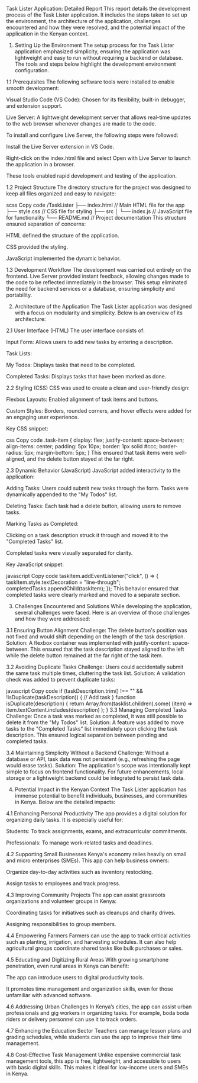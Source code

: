 Task Lister Application: Detailed Report
This report details the development process of the Task Lister application. It includes the steps taken to set up the environment, the architecture of the application, challenges encountered and how they were resolved, and the potential impact of the application in the Kenyan context.

1. Setting Up the Environment
   The setup process for the Task Lister application emphasized simplicity, ensuring the application was lightweight and easy to run without requiring a backend or database. The tools and steps below highlight the development environment configuration.

1.1 Prerequisites
The following software tools were installed to enable smooth development:

Visual Studio Code (VS Code): Chosen for its flexibility, built-in debugger, and extension support.

Live Server: A lightweight development server that allows real-time updates to the web browser whenever changes are made to the code.

To install and configure Live Server, the following steps were followed:

Install the Live Server extension in VS Code.

Right-click on the index.html file and select Open with Live Server to launch the application in a browser.

These tools enabled rapid development and testing of the application.

1.2 Project Structure
The directory structure for the project was designed to keep all files organized and easy to navigate:

scss
Copy code
/TaskLister
├── index.html // Main HTML file for the app
├── style.css // CSS file for styling
├── src
│ └── index.js // JavaScript file for functionality
└── README.md // Project documentation
This structure ensured separation of concerns:

HTML defined the structure of the application.

CSS provided the styling.

JavaScript implemented the dynamic behavior.

1.3 Development Workflow
The development was carried out entirely on the frontend. Live Server provided instant feedback, allowing changes made to the code to be reflected immediately in the browser. This setup eliminated the need for backend services or a database, ensuring simplicity and portability.

2. Architecture of the Application
   The Task Lister application was designed with a focus on modularity and simplicity. Below is an overview of its architecture:

2.1 User Interface (HTML)
The user interface consists of:

Input Form: Allows users to add new tasks by entering a description.

Task Lists:

My Todos: Displays tasks that need to be completed.

Completed Tasks: Displays tasks that have been marked as done.

2.2 Styling (CSS)
CSS was used to create a clean and user-friendly design:

Flexbox Layouts: Enabled alignment of task items and buttons.

Custom Styles: Borders, rounded corners, and hover effects were added for an engaging user experience.

Key CSS snippet:

css
Copy code
.task-item {
display: flex;
justify-content: space-between;
align-items: center;
padding: 5px 10px;
border: 1px solid #ccc;
border-radius: 5px;
margin-bottom: 5px;
}
This ensured that task items were well-aligned, and the delete button stayed at the far right.

2.3 Dynamic Behavior (JavaScript)
JavaScript added interactivity to the application:

Adding Tasks: Users could submit new tasks through the form. Tasks were dynamically appended to the "My Todos" list.

Deleting Tasks: Each task had a delete button, allowing users to remove tasks.

Marking Tasks as Completed:

Clicking on a task description struck it through and moved it to the "Completed Tasks" list.

Completed tasks were visually separated for clarity.

Key JavaScript snippet:

javascript
Copy code
taskItem.addEventListener("click", () => {
taskItem.style.textDecoration = "line-through";
completedTasks.appendChild(taskItem);
});
This behavior ensured that completed tasks were clearly marked and moved to a separate section.

3. Challenges Encountered and Solutions
   While developing the application, several challenges were faced. Here is an overview of those challenges and how they were addressed:

3.1 Ensuring Button Alignment
Challenge: The delete button's position was not fixed and would shift depending on the length of the task description.
Solution: A flexbox container was implemented with justify-content: space-between. This ensured that the task description stayed aligned to the left while the delete button remained at the far right of the task item.

3.2 Avoiding Duplicate Tasks
Challenge: Users could accidentally submit the same task multiple times, cluttering the task list.
Solution: A validation check was added to prevent duplicate tasks:

javascript
Copy code
if (taskDescription.trim() !== "" && !isDuplicate(taskDescription)) {
// Add task
}
function isDuplicate(description) {
return Array.from(tasklist.children).some(
(item) => item.textContent.includes(description)
);
}
3.3 Managing Completed Tasks
Challenge: Once a task was marked as completed, it was still possible to delete it from the "My Todos" list.
Solution: A feature was added to move tasks to the "Completed Tasks" list immediately upon clicking the task description. This ensured logical separation between pending and completed tasks.

3.4 Maintaining Simplicity Without a Backend
Challenge: Without a database or API, task data was not persistent (e.g., refreshing the page would erase tasks).
Solution: The application's scope was intentionally kept simple to focus on frontend functionality. For future enhancements, local storage or a lightweight backend could be integrated to persist task data.

4. Potential Impact in the Kenyan Context
   The Task Lister application has immense potential to benefit individuals, businesses, and communities in Kenya. Below are the detailed impacts:

4.1 Enhancing Personal Productivity
The app provides a digital solution for organizing daily tasks. It is especially useful for:

Students: To track assignments, exams, and extracurricular commitments.

Professionals: To manage work-related tasks and deadlines.

4.2 Supporting Small Businesses
Kenya's economy relies heavily on small and micro enterprises (SMEs). This app can help business owners:

Organize day-to-day activities such as inventory restocking.

Assign tasks to employees and track progress.

4.3 Improving Community Projects
The app can assist grassroots organizations and volunteer groups in Kenya:

Coordinating tasks for initiatives such as cleanups and charity drives.

Assigning responsibilities to group members.

4.4 Empowering Farmers
Farmers can use the app to track critical activities such as planting, irrigation, and harvesting schedules. It can also help agricultural groups coordinate shared tasks like bulk purchases or sales.

4.5 Educating and Digitizing Rural Areas
With growing smartphone penetration, even rural areas in Kenya can benefit:

The app can introduce users to digital productivity tools.

It promotes time management and organization skills, even for those unfamiliar with advanced software.

4.6 Addressing Urban Challenges
In Kenya’s cities, the app can assist urban professionals and gig workers in organizing tasks. For example, boda boda riders or delivery personnel can use it to track orders.

4.7 Enhancing the Education Sector
Teachers can manage lesson plans and grading schedules, while students can use the app to improve their time management.

4.8 Cost-Effective Task Management
Unlike expensive commercial task management tools, this app is free, lightweight, and accessible to users with basic digital skills. This makes it ideal for low-income users and SMEs in Kenya.
